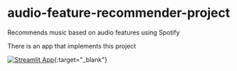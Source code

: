 # audio-feature-recommender-project
Recommends music based on audio features using Spotify

There is an app that implements this project

[![Streamlit App](https://static.streamlit.io/badges/streamlit_badge_black_white.svg)](https://reddit-classifier.herokuapp.com/){:target="_blank"}
